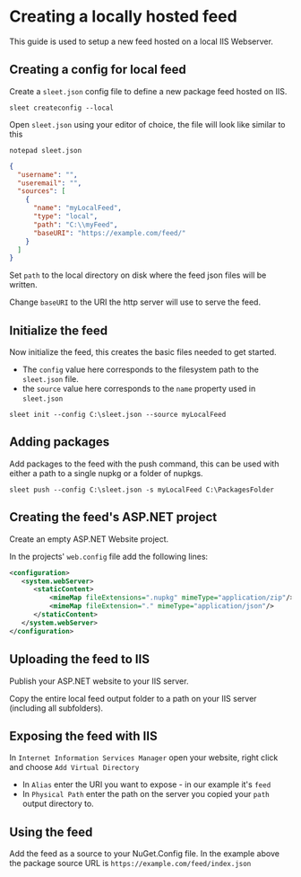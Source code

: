 # Creating a locally hosted feed

This guide is used to setup a new feed hosted on a local IIS Webserver.

## Creating a config for local feed

Create a `sleet.json` config file to define a new package feed hosted on IIS.

``sleet createconfig --local``

Open `sleet.json` using your editor of choice, the file will look like similar to this

``notepad sleet.json``

```json
{
  "username": "",
  "useremail": "",
  "sources": [
    {
      "name": "myLocalFeed",
      "type": "local",
      "path": "C:\\myFeed",
      "baseURI": "https://example.com/feed/"
    }
  ]
}
```

Set `path` to the local directory on disk where the feed json files will be written.

Change `baseURI` to the URI the http server will use to serve the feed.

## Initialize the feed

Now initialize the feed, this creates the basic files needed to get started.

* The `config` value here corresponds to the filesystem path to the `sleet.json` file.
* the `source` value here corresponds to the `name` property used in `sleet.json`

``sleet init --config C:\sleet.json --source myLocalFeed``

## Adding packages

Add packages to the feed with the push command, this can be used with either a path to a single nupkg or a folder of nupkgs.

``sleet push --config C:\sleet.json -s myLocalFeed C:\PackagesFolder``

## Creating the feed's ASP.NET project

Create an empty ASP.NET Website project.

In the projects' `web.config` file add the following lines:

```xml
<configuration>
   <system.webServer>
      <staticContent>
          <mimeMap fileExtensions=".nupkg" mimeType="application/zip"/>
          <mimeMap fileExtension="." mimeType="application/json"/>
      </staticContent>
   </system.webServer>
</configuration>
```

## Uploading the feed to IIS

Publish your ASP.NET website to your IIS server.

Copy the entire local feed output folder to a path on your IIS server (including all subfolders).

## Exposing the feed with IIS

In `Internet Information Services Manager` open your website, right click and choose `Add Virtual Directory`

* In `Alias` enter the URI you want to expose - in our example it's `feed`
* In `Physical Path` enter the path on the server you copied your `path` output directory to.

## Using the feed

Add the feed as a source to your NuGet.Config file. In the example above the package source URL is ``https://example.com/feed/index.json``